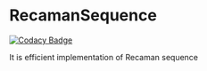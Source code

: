 # RecamanSequence

[![Codacy Badge](https://api.codacy.com/project/badge/Grade/acccb30938054a0ebc6ad2362ee75c99)](https://app.codacy.com/app/siriak/RecamanSequence?utm_source=github.com&utm_medium=referral&utm_content=siriak/RecamanSequence&utm_campaign=Badge_Grade_Settings)

It is efficient implementation of Recaman sequence
